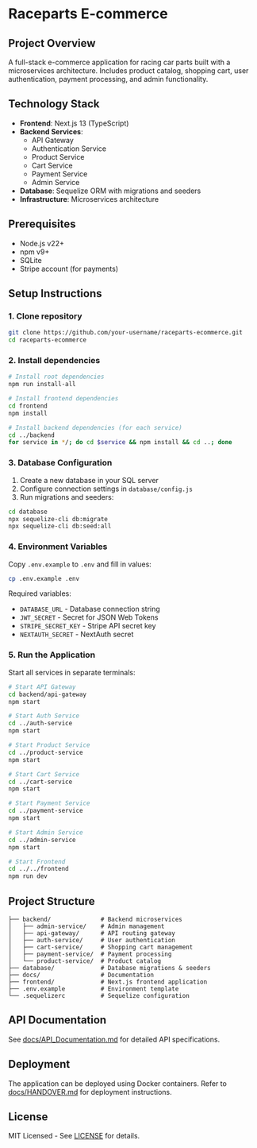 # Raceparts E-commerce

## Project Overview
A full-stack e-commerce application for racing car parts built with a microservices architecture. Includes product catalog, shopping cart, user authentication, payment processing, and admin functionality.

## Technology Stack
- **Frontend**: Next.js 13 (TypeScript)
- **Backend Services**: 
  - API Gateway
  - Authentication Service
  - Product Service
  - Cart Service
  - Payment Service
  - Admin Service
- **Database**: Sequelize ORM with migrations and seeders
- **Infrastructure**: Microservices architecture

## Prerequisites
- Node.js v22+
- npm v9+
- SQLite
- Stripe account (for payments)

## Setup Instructions

### 1. Clone repository
```bash
git clone https://github.com/your-username/raceparts-ecommerce.git
cd raceparts-ecommerce
```

### 2. Install dependencies
```bash
# Install root dependencies
npm run install-all

# Install frontend dependencies
cd frontend
npm install

# Install backend dependencies (for each service)
cd ../backend
for service in */; do cd $service && npm install && cd ..; done
```

### 3. Database Configuration
1. Create a new database in your SQL server
2. Configure connection settings in `database/config.js`
3. Run migrations and seeders:
```bash
cd database
npx sequelize-cli db:migrate
npx sequelize-cli db:seed:all
```

### 4. Environment Variables
Copy `.env.example` to `.env` and fill in values:
```bash
cp .env.example .env
```
Required variables:
- `DATABASE_URL` - Database connection string
- `JWT_SECRET` - Secret for JSON Web Tokens
- `STRIPE_SECRET_KEY` - Stripe API secret key
- `NEXTAUTH_SECRET` - NextAuth secret

### 5. Run the Application
Start all services in separate terminals:
```bash
# Start API Gateway
cd backend/api-gateway
npm start

# Start Auth Service
cd ../auth-service
npm start

# Start Product Service
cd ../product-service
npm start

# Start Cart Service
cd ../cart-service
npm start

# Start Payment Service
cd ../payment-service
npm start

# Start Admin Service
cd ../admin-service
npm start

# Start Frontend
cd ../../frontend
npm run dev
```

## Project Structure
```
├── backend/              # Backend microservices
│   ├── admin-service/    # Admin management
│   ├── api-gateway/      # API routing gateway
│   ├── auth-service/     # User authentication
│   ├── cart-service/     # Shopping cart management
│   ├── payment-service/  # Payment processing
│   └── product-service/  # Product catalog
├── database/             # Database migrations & seeders
├── docs/                 # Documentation
├── frontend/             # Next.js frontend application
├── .env.example          # Environment template
└── .sequelizerc          # Sequelize configuration
```

## API Documentation
See [docs/API_Documentation.md](docs/API_Documentation.md) for detailed API specifications.

## Deployment
The application can be deployed using Docker containers. Refer to [docs/HANDOVER.md](docs/HANDOVER.md) for deployment instructions.

## License
MIT Licensed - See [LICENSE](LICENSE) for details.
